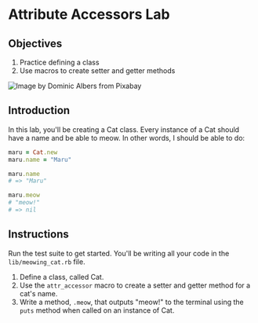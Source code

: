 # Attribute Accessors Lab

## Objectives

1. Practice defining a class
2. Use macros to create setter and getter methods

![Image by Dominic Albers from Pixabay](https://curriculum-content.s3.amazonaws.com/module-1/ruby-oo-fundamentals/attribute-accessors-lab/Image_137_CatInaBox%28B%29.jpg)

## Introduction

In this lab, you'll be creating a Cat class. Every instance of a Cat should have
a name and be able to meow. In other words, I should be able to do:

```ruby
maru = Cat.new
maru.name = "Maru"

maru.name
# => "Maru"

maru.meow
# "meow!"
# => nil
```

## Instructions

Run the test suite to get started. You'll be writing all your code in the `lib/meowing_cat.rb` file.

1. Define a class, called Cat.
2. Use the `attr_accessor` macro to create a setter and getter method for a cat's name.
4. Write a method, `.meow`, that outputs "meow!" to the terminal using the `puts` method when called on an instance of Cat.
